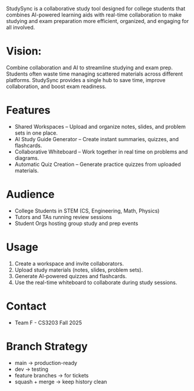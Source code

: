 StudySync is a collaborative study tool designed for college students that combines AI-powered learning aids with real-time collaboration to make studying and exam preparation more efficient, organized, and engaging for all involved.

# Vision:

Combine collaboration and AI to streamline studying and exam prep. Students often waste time managing scattered materials across different platforms. StudySync provides a single hub to save time, improve collaboration, and boost exam readiness.

# Features

- Shared Workspaces – Upload and organize notes, slides, and problem sets in one place.  
- AI Study Guide Generator – Create instant summaries, quizzes, and flashcards.  
- Collaborative Whiteboard – Work together in real time on problems and diagrams.  
- Automatic Quiz Creation – Generate practice quizzes from uploaded materials.

# Audience

- College Students in STEM (CS, Engineering, Math, Physics)  
- Tutors and TAs running review sessions  
- Student Orgs hosting group study and prep events  

# Usage

1. Create a workspace and invite collaborators.  
2. Upload study materials (notes, slides, problem sets).  
3. Generate AI-powered quizzes and flashcards.  
4. Use the real-time whiteboard to collaborate during study sessions.  

# Contact

- Team F - CS3203 Fall 2025

# Branch Strategy
- main → production-ready  
- dev → testing  
- feature branches → for tickets  
- squash + merge → keep history clean  
